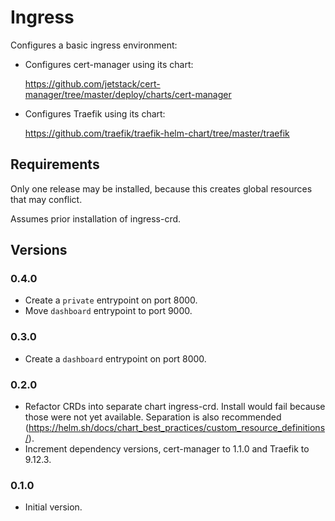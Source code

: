 # Ingress

Configures a basic ingress environment:

- Configures cert-manager using its chart:

  <https://github.com/jetstack/cert-manager/tree/master/deploy/charts/cert-manager>
  
- Configures Traefik using its chart:

  <https://github.com/traefik/traefik-helm-chart/tree/master/traefik>

## Requirements
  
Only one release may be installed, because this creates global resources that may conflict.

Assumes prior installation of ingress-crd.

## Versions

### 0.4.0

- Create a `private` entrypoint on port 8000.
- Move `dashboard` entrypoint to port 9000.

### 0.3.0

- Create a `dashboard` entrypoint on port 8000.

### 0.2.0

- Refactor CRDs into separate chart ingress-crd.
  Install would fail because those were not yet available.
  Separation is also recommended (<https://helm.sh/docs/chart_best_practices/custom_resource_definitions/>).
- Increment dependency versions, cert-manager to 1.1.0 and Traefik to 9.12.3.

### 0.1.0

- Initial version.

